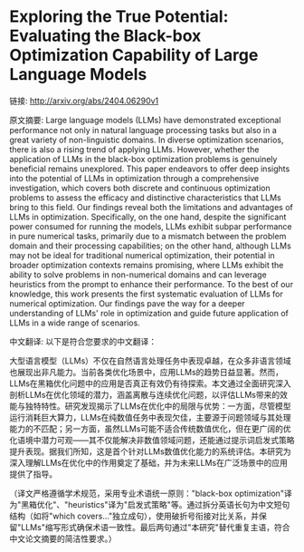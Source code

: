 # Exploring the True Potential: Evaluating the Black-box Optimization Capability of Large Language Models

链接: http://arxiv.org/abs/2404.06290v1

原文摘要:
Large language models (LLMs) have demonstrated exceptional performance not
only in natural language processing tasks but also in a great variety of
non-linguistic domains. In diverse optimization scenarios, there is also a
rising trend of applying LLMs. However, whether the application of LLMs in the
black-box optimization problems is genuinely beneficial remains unexplored.
This paper endeavors to offer deep insights into the potential of LLMs in
optimization through a comprehensive investigation, which covers both discrete
and continuous optimization problems to assess the efficacy and distinctive
characteristics that LLMs bring to this field. Our findings reveal both the
limitations and advantages of LLMs in optimization. Specifically, on the one
hand, despite the significant power consumed for running the models, LLMs
exhibit subpar performance in pure numerical tasks, primarily due to a mismatch
between the problem domain and their processing capabilities; on the other
hand, although LLMs may not be ideal for traditional numerical optimization,
their potential in broader optimization contexts remains promising, where LLMs
exhibit the ability to solve problems in non-numerical domains and can leverage
heuristics from the prompt to enhance their performance. To the best of our
knowledge, this work presents the first systematic evaluation of LLMs for
numerical optimization. Our findings pave the way for a deeper understanding of
LLMs' role in optimization and guide future application of LLMs in a wide range
of scenarios.

中文翻译:
以下是符合您要求的中文翻译：

大型语言模型（LLMs）不仅在自然语言处理任务中表现卓越，在众多非语言领域也展现出非凡能力。当前各类优化场景中，应用LLMs的趋势日益显著。然而，LLMs在黑箱优化问题中的应用是否真正有效仍有待探索。本文通过全面研究深入剖析LLMs在优化领域的潜力，涵盖离散与连续优化问题，以评估LLMs带来的效能与独特特性。研究发现揭示了LLMs在优化中的局限与优势：一方面，尽管模型运行消耗巨大算力，LLMs在纯数值任务中表现欠佳，主要源于问题领域与其处理能力的不匹配；另一方面，虽然LLMs可能不适合传统数值优化，但在更广阔的优化语境中潜力可观——其不仅能解决非数值领域问题，还能通过提示词启发式策略提升表现。据我们所知，这是首个针对LLMs数值优化能力的系统评估。本研究为深入理解LLMs在优化中的作用奠定了基础，并为未来LLMs在广泛场景中的应用提供了指导。

（译文严格遵循学术规范，采用专业术语统一原则："black-box optimization"译为"黑箱优化"、"heuristics"译为"启发式策略"等。通过拆分英语长句为中文短句结构（如将"which covers..."独立成句），使用破折号衔接对比关系，并保留"LLMs"缩写形式确保术语一致性。最后两句通过"本研究"替代重复主语，符合中文论文摘要的简洁性要求。）
